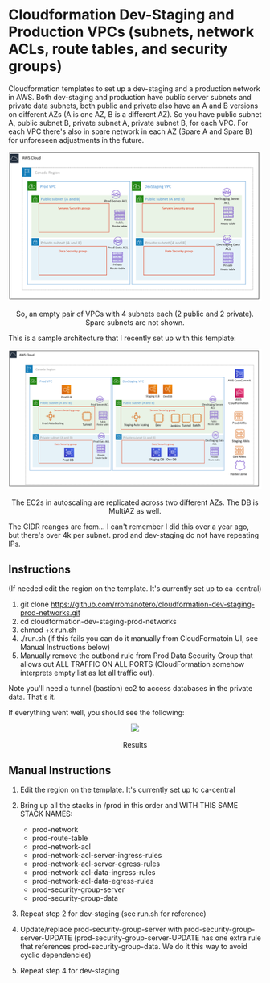 # Cloudformation Dev-Staging and Production VPCs (subnets, network ACLs, route tables, and security groups)
Cloudformation templates to set up a dev-staging and a production network in AWS. Both dev-staging and production have public server subnets and private data subnets, both public and private also have an A and B versions on different AZs (A is one AZ, B is a different AZ). So you have public subnet A, public subnet B, private subnet A, private subnet B, for each VPC. For each VPC there's also in spare network in each AZ (Spare A and Spare B) for unforeseen adjustments in the future.

<p align="center">
  <img src="https://github.com/rromanotero/cloudformation-dev-staging-prod-networks/blob/master/architecture.png" width="540"/>
  <p align="center">So, an empty pair of VPCs with 4 subnets each (2 public and 2 private). Spare subnets are not shown.</p>
</p>

This is a sample architecture that I recently set up with this template:

<p align="center">
  <img src="https://github.com/rromanotero/cloudformation-dev-staging-prod-networks/blob/master/sample_architecture.png" width="540"/>
  <p align="center">The EC2s in autoscaling are replicated across two different AZs. The DB is MultiAZ as well.</p>
</p>

The CIDR reanges are from... I can't remember I did this over a year ago, but there's over 4k per subnet. prod and dev-staging do not have repeating IPs. 


## Instructions
(If needed edit the region on the template. It's currently set up to ca-central)
1. git clone https://github.com/rromanotero/cloudformation-dev-staging-prod-networks.git
2. cd cloudformation-dev-staging-prod-networks
2. chmod +x run.sh
3. ./run.sh (if this fails you can do it manually from CloudFormatoin UI, see Manual Instructions below)
4. Manually remove the outbond rule from Prod Data Security Group
   that allows out ALL TRAFFIC ON ALL PORTS (CloudFormation somehow interprets empty list as let all traffic out).
	 
Note you'll need a tunnel (bastion) ec2 to access databases in the private data. That's it. 

If everything went well, you should see the following:

<p align="center">
  <img src="https://github.com/rromanotero/cloudformation-dev-staging-prod-networks/blob/master/subnets-screenshot.png" width="540"/>
  <p align="center">Results</p>
</p>


## Manual Instructions
1. Edit the region on the template. It's currently set up to ca-central
2. Bring up all the stacks in /prod in this order and WITH THIS SAME STACK NAMES:

   - prod-network
   - prod-route-table
   - prod-network-acl
   - prod-network-acl-server-ingress-rules
   - prod-network-acl-server-egress-rules
   - prod-network-acl-data-ingress-rules
   - prod-network-acl-data-egress-rules
   - prod-security-group-server
   - prod-security-group-data

3. Repeat step 2 for dev-staging (see run.sh for reference)
4. Update/replace prod-security-group-server with prod-security-group-server-UPDATE
   (prod-security-group-server-UPDATE has one extra rule that references prod-security-group-data. We do it this way to avoid cyclic dependencies)
5. Repeat step 4 for dev-staging


